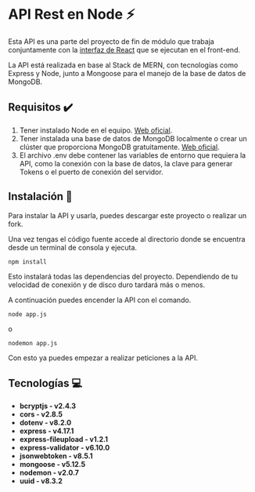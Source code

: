 # API Rest en Node :zap:

Esta API es una parte del proyecto de fin de módulo que trabaja conjuntamente con la [interfaz de React](https://github.com/RubenFern/Photodir-Front-React-PFM) que se ejecutan en el front-end.

La API está realizada en base al Stack de MERN, con tecnologías como Express y Node, junto a Mongoose para el manejo de la base de datos de MongoDB.

## Requisitos :heavy_check_mark:

1. Tener instalado Node en el equipo. [Web oficial](https://nodejs.org/en/).
2. Tener instalada una base de datos de MongoDB localmente o crear un clúster que proporciona MongoDB gratuitamente. [Web oficial](https://www.mongodb.com/).
3. El archivo .env debe contener las variables de entorno que requiera la API, como la conexión con la base de datos, la clave para generar Tokens o el puerto de conexión del servidor.

## Instalación :rocket:

Para instalar la API y usarla, puedes descargar este proyecto o realizar un fork. 

Una vez tengas el código fuente accede al directorio donde se encuentra desde un terminal de consola y ejecuta.

```
npm install
```

Esto instalará todas las dependencias del proyecto. Dependiendo de tu velocidad de conexión y de disco duro tardará más o menos.

A continuación puedes encender la API con el comando.

```
node app.js
```

o

```
nodemon app.js
```

Con esto ya puedes empezar a realizar peticiones a la API.

## Tecnologías :computer:

- **bcryptjs - v2.4.3**
- **cors - v2.8.5**
- **dotenv - v8.2.0**
- **express - v4.17.1**
- **express-fileupload - v1.2.1**
- **express-validator - v6.10.0**
- **jsonwebtoken - v8.5.1**
- **mongoose - v5.12.5**
- **nodemon - v2.0.7**
- **uuid - v8.3.2**
